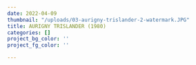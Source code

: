 ```yaml
---
date: 2022-04-09
thumbnail: "/uploads/03-aurigny-trislander-2-watermark.JPG"
title: AURIGNY TRISLANDER (1980)
categories: []
project_bg_color: ''
project_fg_color: ''

---
```

